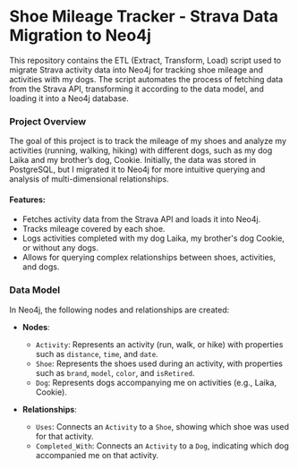 # Shoe Mileage Tracker - Strava Data Migration to Neo4j

This repository contains the ETL (Extract, Transform, Load) script used to migrate Strava activity data into Neo4j for tracking shoe mileage and activities with my dogs. The script automates the process of fetching data from the Strava API, transforming it according to the data model, and loading it into a Neo4j database.

### Project Overview

The goal of this project is to track the mileage of my shoes and analyze my activities (running, walking, hiking) with different dogs, such as my dog Laika and my brother’s dog, Cookie. Initially, the data was stored in PostgreSQL, but I migrated it to Neo4j for more intuitive querying and analysis of multi-dimensional relationships.

#### Features:
- Fetches activity data from the Strava API and loads it into Neo4j.
- Tracks mileage covered by each shoe.
- Logs activities completed with my dog Laika, my brother's dog Cookie, or without any dogs.
- Allows for querying complex relationships between shoes, activities, and dogs.

### Data Model

In Neo4j, the following nodes and relationships are created:

- **Nodes**:
  - `Activity`: Represents an activity (run, walk, or hike) with properties such as `distance`, `time`, and `date`.
  - `Shoe`: Represents the shoes used during an activity, with properties such as `brand`, `model`, `color`, and `isRetired`.
  - `Dog`: Represents dogs accompanying me on activities (e.g., Laika, Cookie).

- **Relationships**:
  - `Uses`: Connects an `Activity` to a `Shoe`, showing which shoe was used for that activity.
  - `Completed_With`: Connects an `Activity` to a `Dog`, indicating which dog accompanied me on that activity.

